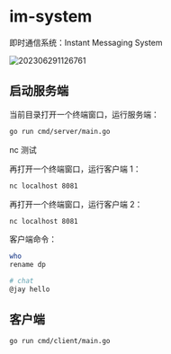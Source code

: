# im-system

即时通信系统：Instant Messaging System

![202306291126761](https://pding.oss-cn-hangzhou.aliyuncs.com/images/202306291126761.png)


## 启动服务端

当前目录打开一个终端窗口，运行服务端：

```bash
go run cmd/server/main.go
```

nc 测试

再打开一个终端窗口，运行客户端 1：

```bash
nc localhost 8081
```

再打开一个终端窗口，运行客户端 2：

```bash
nc localhost 8081
```

客户端命令：

```bash
who
rename dp

# chat
@jay hello
```

## 客户端

```bash
go run cmd/client/main.go
```